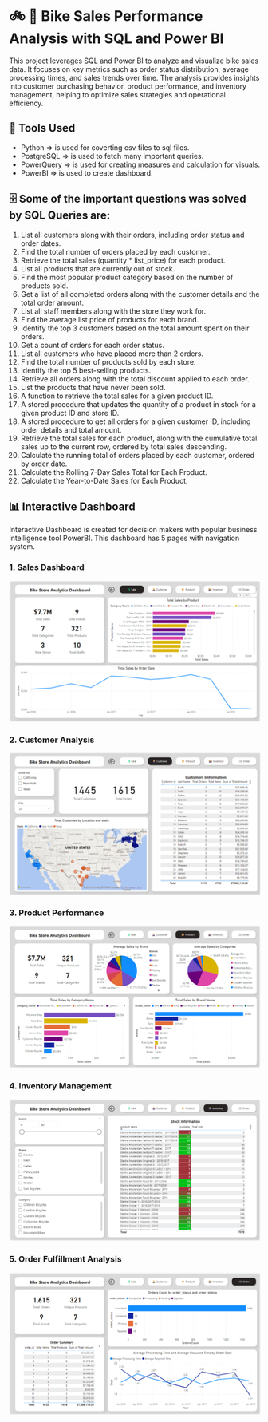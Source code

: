 # 🚲 🏪 Bike Sales Performance Analysis with SQL and Power BI

This project leverages SQL and Power BI to analyze and visualize bike sales data. It focuses on key metrics such as order status distribution, average processing times, and sales trends over time. The analysis provides insights into customer purchasing behavior, product performance, and inventory management, helping to optimize sales strategies and operational efficiency. 

## 🔨 Tools Used
- Python => is used for coverting csv files to sql files.
- PostgreSQL => is used to fetch many important queries.
- PowerQuery => is used for creating measures and calculation for visuals.
- PowerBI => is used to create dashboard.

## 🗄️ Some of the important questions was solved by SQL Queries are:

1. List all customers along with their orders, including order status and order dates.
2. Find the total number of orders placed by each customer.
3. Retrieve the total sales (quantity * list_price) for each product.
4. List all products that are currently out of stock.
5. Find the most popular product category based on the number of products sold.
6. Get a list of all completed orders along with the customer details and the total order amount.
7. List all staff members along with the store they work for.
8. Find the average list price of products for each brand.
9. Identify the top 3 customers based on the total amount spent on their orders.
10. Get a count of orders for each order status.
11. List all customers who have placed more than 2 orders.
12. Find the total number of products sold by each store.
13. Identify the top 5 best-selling products.
14. Retrieve all orders along with the total discount applied to each order.
15. List the products that have never been sold.
16. A function to retrieve the total sales for a given product ID.
17. A stored procedure that updates the quantity of a product in stock for a given product ID and store ID.
18. A stored procedure to get all orders for a given customer ID, including order details and total amount.
19. Retrieve the total sales for each product, along with the cumulative total sales up to the current row, ordered by total sales descending.
20. Calculate the running total of orders placed by each customer, ordered by order date.
21. Calculate the Rolling 7-Day Sales Total for Each Product.
22. Calculate the Year-to-Date Sales for Each Product.

## 📊 Interactive Dashboard

Interactive Dashboard is created for decision makers with popular business intelligence tool PowerBI. This dashboard has 5 pages with navigation system.

### 1. Sales Dashboard

![Sales Page](/Snapshot/Sales.png)

### 2. Customer Analysis

![Sales Page](/Snapshot/Customer.png)

### 3. Product Performance

![Sales Page](/Snapshot/Product.png)

### 4. Inventory Management

![Sales Page](/Snapshot/Inventory.png)

### 5. Order Fulfillment Analysis

![Sales Page](/Snapshot/Order.png)
